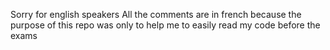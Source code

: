 Sorry for english speakers
All the comments are in french because the purpose of this repo
was only to help me to easily read my code before the exams
